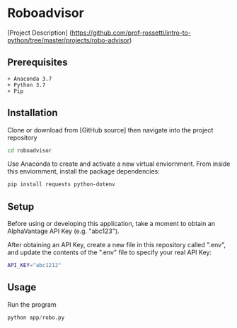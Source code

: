 # Roboadvisor

[Project Description]
(https://github.com/prof-rossetti/intro-to-python/tree/master/projects/robo-advisor)

## Prerequisites 

    + Anaconda 3.7
    + Python 3.7
    + Pip

## Installation

Clone or download from [GitHub source] then navigate into the project repository 

```sh
cd roboadvisor
```

Use Anaconda to create and activate a new virtual enviornment. From inside this enviornment, install the package dependencies:

```sh
pip install requests python-dotenv
```
## Setup 

Before using or developing this application, take a moment to obtain an AlphaVantage API Key (e.g. "abc123").

After obtaining an API Key, create a new file in this repository called ".env", and update the contents of the ".env" file to specify your real API Key:

```sh
API_KEY="abc1212"
```

## Usage 

Run the program 

```py
python app/robo.py
```